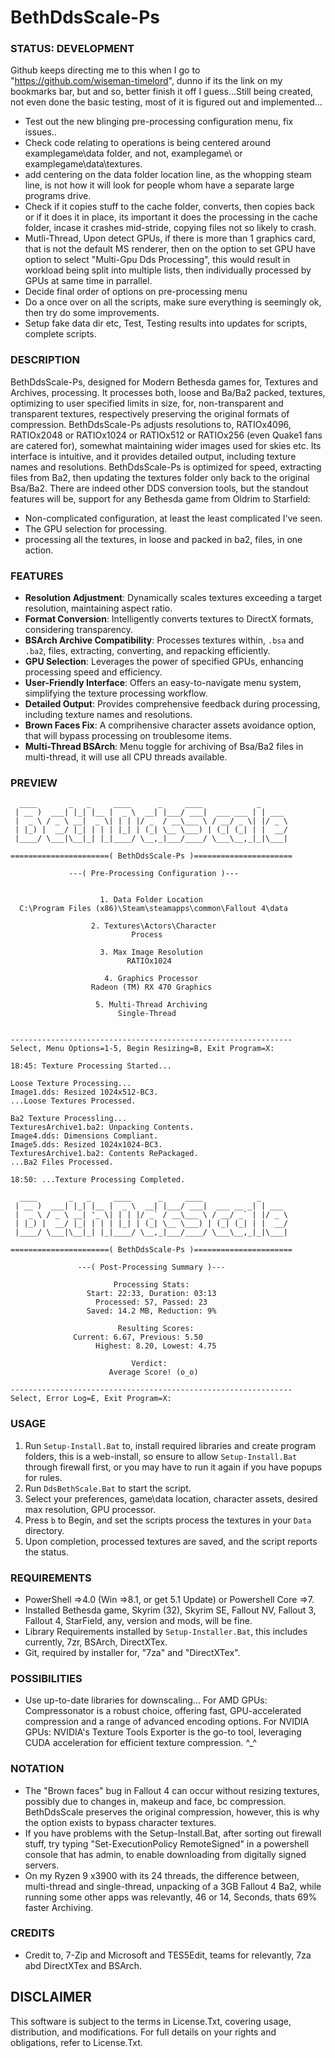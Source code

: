 # BethDdsScale-Ps

### STATUS: DEVELOPMENT
Github keeps directing me to this when I go to "https://github.com/wiseman-timelord", dunno if its the link on my bookmarks bar, but and so, better finish it off I guess...Still being created, not even done the basic testing, most of it is figured out and implemented...
- Test out the new blinging pre-processing configuration menu, fix issues..
- Check code relating to operations is being centered around examplegame\data folder, and not, examplegame\ or examplegame\data\textures\.
- add centering on the data folder location line, as the whopping steam line, is not how it will look for people whom have a separate large programs drive.
- Check if it copies stuff to the cache folder, converts, then copies back or if it does it in place, its important it does the processing in the cache folder, incase it crashes mid-stride, copying files not so likely to crash.
- Mutli-Thread, Upon detect GPUs, if there is more than 1 graphics card, that is not the default MS renderer, then on the option to set GPU have option to select "Multi-Gpu Dds Processing", this would result in workload being split into multiple lists, then individually processed by GPUs at same time in parrallel.
- Decide final order of options on pre-processing menu
- Do a once over on all the scripts, make sure everything is seemingly ok, then try do some improvements.
- Setup fake data dir etc, Test, Testing results into updates for scripts, complete scripts.

### DESCRIPTION
BethDdsScale-Ps, designed for Modern Bethesda games for, Textures and Archives, processing. It processes both, loose and Ba/Ba2 packed, textures, optimizing to user specified limits in size, for, non-transparent and transparent textures, respectively preserving the original formats of compression. BethDdsScale-Ps adjusts resolutions to, RATIOx4096, RATIOx2048 or RATIOx1024 or RATIOx512 or RATIOx256 (even Quake1 fans are catered for), somewhat maintaining wider images used for skies etc. Its interface is intuitive, and it provides detailed output, including texture names and resolutions. BethDdsScale-Ps is optimized for speed, extracting files from Ba2, then updating the textures folder only back to the original Bsa/Ba2. There are indeed other DDS conversion tools, but the standout features will be, support for any Bethesda game from Oldrim to Starfield:
- Non-complicated configuration, at least the least complicated I've seen.
- The GPU selection for processing.
- processing all the textures, in loose and packed in ba2, files, in one action.

### FEATURES
- **Resolution Adjustment**: Dynamically scales textures exceeding a target resolution, maintaining aspect ratio.
- **Format Conversion**: Intelligently converts textures to DirectX formats, considering transparency.
- **BSArch Archive Compatibility**: Processes textures within, `.bsa` and `.ba2`, files, extracting, converting, and repacking efficiently.
- **GPU Selection**: Leverages the power of specified GPUs, enhancing processing speed and efficiency.
- **User-Friendly Interface**: Offers an easy-to-navigate menu system, simplifying the texture processing workflow.
- **Detailed Output**: Provides comprehensive feedback during processing, including texture names and resolutions.
- **Brown Faces Fix**: A comprihensive character assets avoidance option, that will bypass processing on troublesome items.
- **Multi-Thread BSArch**: Menu toggle for archiving of Bsa/Ba2 files in multi-thread, it will use all CPU threads available.

### PREVIEW
```
  ____       _   _     ____      _     ____            _
 | __ )  ___| |_| |__ |  _ \  __| |___/ ___|  ___ ___ | | ___
 |  _ \ / _ \ __|  _ \| | | |/ _  / __\___ \ / __/ _ \| |/ _ \
 | |_) |  __/ |_| | | | |_| | (_| \__ \___) | (_| (_| | |  __/
 |____/ \___|\__|_| |_|____/ \__,_|___/____/ \___\__,_|_|\___|

======================( BethDdsScale-Ps )======================

             ---( Pre-Processing Configuration )---


                    1. Data Folder Location
  C:\Program Files (x86)\Steam\steamapps\common\Fallout 4\data

                  2. Textures\Actors\Character
                           Process

                    3. Max Image Resolution
                          RATIOx1024

                     4. Graphics Processor
                  Radeon (TM) RX 470 Graphics

                   5. Multi-Thread Archiving
                        Single-Thread


---------------------------------------------------------------
Select, Menu Options=1-5, Begin Resizing=B, Exit Program=X:

```
```
18:45: Texture Processing Started...

Loose Texture Processing...
Image1.dds: Resized 1024x512-BC3.
...Loose Textures Processed.

Ba2 Texture Processling...
TexturesArchive1.ba2: Unpacking Contents.
Image4.dds: Dimensions Compliant.
Image5.dds: Resized 1024x1024-BC3.
TexturesArchive1.ba2: Contents RePackaged.
...Ba2 Files Processed.

18:50: ...Texture Processing Completed.
```
```
  ____       _   _     ____      _     ____            _      
 | __ )  ___| |_| |__ |  _ \  __| |___/ ___|  ___ __ _| | ___ 
 |  _ \ / _ \ __| '_ \| | | |/ _` / __\___ \ / __/ _` | |/ _ \
 | |_) |  __/ |_| | | | |_| | (_| \__ \___) | (_| (_| | |  __/
 |____/ \___|\__|_| |_|____/ \__,_|___/____/ \___\__,_|_|\___|

======================( BethDdsScale-Ps )======================

               ---( Post-Processing Summary )---

                       Processing Stats:
                 Start: 22:33, Duration: 03:13
                   Processed: 57, Passed: 23  
                 Saved: 14.2 MB, Reduction: 9%                  

                        Resulting Scores: 
	          Current: 6.67, Previous: 5.50
                   Highest: 8.20, Lowest: 4.75
              
                           Verdict: 
                      Average Score! (o_o)

---------------------------------------------------------------
Select, Error Log=E, Exit Program=X:

````

### USAGE
1. Run `Setup-Install.Bat` to, install required libraries and create program folders, this is a web-install, so ensure to allow `Setup-Install.Bat` through firewall first, or you may have to run it again if you have popups for rules.
2. Run `DdsBethScale.Bat` to start the script.
3. Select your preferences, game\data location, character assets, desired max resolution, GPU processor.
4. Press `b` to Begin, and set the scripts process the textures in your `Data` directory.
5. Upon completion, processed textures are saved, and the script reports the status.

### REQUIREMENTS
- PowerShell =>4.0 (Win =>8.1, or get 5.1 Update) or Powershell Core =>7.
- Installed Bethesda game, Skyrim (32), Skyrim SE, Fallout NV, Fallout 3, Fallout 4, StarField, any, version and mods, will be fine.
- Library Requirements installed by `Setup-Installer.Bat`, this includes currently, 7zr, BSArch, DirectXTex.
- Git, required by installer for, "7za" and "DirectXTex".

### POSSIBILITIES
- Use up-to-date libraries for downscaling... For AMD GPUs: Compressonator is a robust choice, offering fast, GPU-accelerated compression and a range of advanced encoding options. For NVIDIA GPUs: NVIDIA's Texture Tools Exporter is the go-to tool, leveraging CUDA acceleration for efficient texture compression. ^_^


### NOTATION
- The "Brown faces" bug in Fallout 4 can occur without resizing textures, possibly due to changes in, makeup and face, bc compression. BethDdsScale preserves the original compression, however, this is why the option exists to bypass character textures.
- If you have problems with the Setup-Install.Bat, after sorting out firewall stuff, try typing "Set-ExecutionPolicy RemoteSigned" in a powershell console that has admin, to enable downloading from digitally signed servers.
- On my Ryzen 9 x3900 with its 24 threads, the difference between, multi-thread and single-thread, unpacking of a 3GB Fallout 4 Ba2, while running some other apps was relevantly, 46 or 14, Seconds, thats 69% faster Archiving.   

### CREDITS
- Credit to, 7-Zip and Microsoft and TES5Edit, teams for relevantly, 7za abd DirectXTex and BSArch.

## DISCLAIMER
This software is subject to the terms in License.Txt, covering usage, distribution, and modifications. For full details on your rights and obligations, refer to License.Txt.
